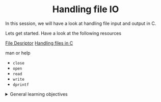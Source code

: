 <h1 align="center">Handling file IO</h1>

In this session, we will have a look at handling file input and output in C.

Lets get started. Have a look at the following resources 

[File Desriptor](https://en.wikipedia.org/wiki/File_descriptor)
[Handling files in C]()

man or help 

* ```close```
* ```open```
* ```read```
* ```write```
* ```dprintf```


<details>
<summary>General learning objectives</summary>

<ul>
<li>Look for the right source of information online</li>
<li>How to create, open, close, read and write files</li>
<li>What are file descriptors</li>
<li>What are the 3 standard file descriptors, what are their purpose and what are their <code>POSIX</code> names</li>
<li>How to use the I/O system calls <code>open</code>, <code>close</code>, <code>read</code> and <code>write</code></li>
<li>What are and how to use the flags <code>O_RDONLY</code>, <code>O_WRONLY</code>, <code>O_RDWR</code></li>

<li>What are file permissions, and how to set them when creating a file with the <code>open</code> system call</li>
</ul>
</details>